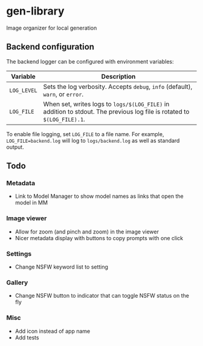 # gen-library
Image organizer for local generation

## Backend configuration

The backend logger can be configured with environment variables:

| Variable   | Description                                            |
|------------|--------------------------------------------------------|
| `LOG_LEVEL` | Sets the log verbosity. Accepts `debug`, `info` (default), `warn`, or `error`. |
| `LOG_FILE`  | When set, writes logs to `logs/$(LOG_FILE)` in addition to stdout. The previous log file is rotated to `$(LOG_FILE).1`. |

To enable file logging, set `LOG_FILE` to a file name. For example, `LOG_FILE=backend.log` will log to `logs/backend.log` as well as standard output.

## Todo

### Metadata
- Link to Model Manager to show model names as links that open the model in MM

### Image viewer
- Allow for zoom (and pinch and zoom) in the image viewer
- Nicer metadata display with buttons to copy prompts with one click

### Settings
- Change NSFW keyword list to setting

### Gallery
- Change NSFW button to indicator that can toggle NSFW status on the fly

### Misc
- Add icon instead of app name
- Add tests
